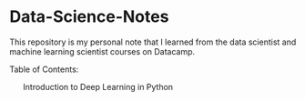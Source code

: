 # Data-Science-Notes
<p>This repository is my personal note that I learned from the data scientist and machine learning scientist courses on Datacamp.</p>
<p>Table of Contents:</p>
<ul> Introduction to Deep Learning in Python </ul>
